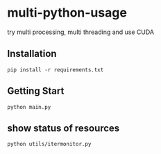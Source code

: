 # multi-python-usage

try multi processing, multi threading and use CUDA

## Installation

`pip install -r requirements.txt`

## Getting Start

`python main.py`

## show status of resources

`python utils/itermonitor.py`
